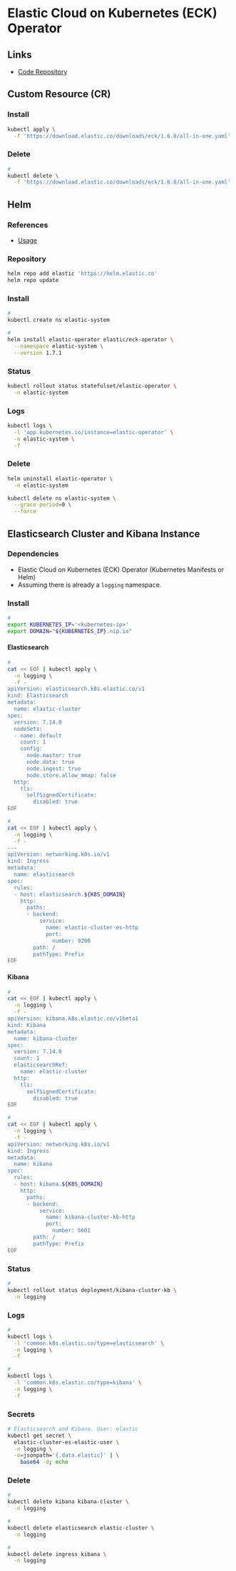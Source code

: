 # Elastic Cloud on Kubernetes (ECK) Operator

<!--
https://github.com/HoussemDellai/eck-fluentd-operators-kubernetes

https://www.elastic.co/guide/en/cloud-on-k8s/current/k8s-install-helm.html

https://github.com/jsa4000/Observable-Distributed-System/blob/master/docs/04_elastic_cloud_on_kubernetes.md
-->

## Links

- [Code Repository](https://github.com/elastic/cloud-on-k8s)

## Custom Resource (CR)

### Install

```sh
kubectl apply \
  -f 'https://download.elastic.co/downloads/eck/1.6.0/all-in-one.yaml'
```

### Delete

```sh
#
kubectl delete \
  -f 'https://download.elastic.co/downloads/eck/1.6.0/all-in-one.yaml'
```

## Helm

### References

- [Usage](https://github.com/elastic/cloud-on-k8s/tree/master/deploy/eck-operator#usage)

### Repository

```sh
helm repo add elastic 'https://helm.elastic.co'
helm repo update
```

### Install

```sh
#
kubectl create ns elastic-system

#
helm install elastic-operator elastic/eck-operator \
  --namespace elastic-system \
  --version 1.7.1
```

### Status

```sh
kubectl rollout status statefulset/elastic-operator \
  -n elastic-system
```

### Logs

```sh
kubectl logs \
  -l 'app.kubernetes.io/instance=elastic-operator' \
  -n elastic-system \
  -f
```

### Delete

```sh
helm uninstall elastic-operator \
  -n elastic-system

kubectl delete ns elastic-system \
  --grace-period=0 \
  --force
```

## Elasticsearch Cluster and Kibana Instance

### Dependencies

- Elastic Cloud on Kubernetes (ECK) Operator (Kubernetes Manifests or Helm)
- Assuming there is already a `logging` namespace.

### Install

```sh
#
export KUBERNETES_IP='<kubernetes-ip>'
export DOMAIN="${KUBERNETES_IP}.nip.io"
```

#### Elasticsearch

```sh
#
cat << EOF | kubectl apply \
  -n logging \
  -f -
apiVersion: elasticsearch.k8s.elastic.co/v1
kind: Elasticsearch
metadata:
  name: elastic-cluster
spec:
  version: 7.14.0
  nodeSets:
  - name: default
    count: 1
    config:
      node.master: true
      node.data: true
      node.ingest: true
      node.store.allow_mmap: false
  http:
    tls:
      selfSignedCertificate:
        disabled: true
EOF

#
cat << EOF | kubectl apply \
  -n logging \
  -f -
---
apiVersion: networking.k8s.io/v1
kind: Ingress
metadata:
  name: elasticsearch
spec:
  rules:
  - host: elasticsearch.${K8S_DOMAIN}
    http:
      paths:
      - backend:
          service:
            name: elastic-cluster-es-http
            port:
              number: 9200
        path: /
        pathType: Prefix
EOF
```

#### Kibana

```sh
#
cat << EOF | kubectl apply \
  -n logging \
  -f -
apiVersion: kibana.k8s.elastic.co/v1beta1
kind: Kibana
metadata:
  name: kibana-cluster
spec:
  version: 7.14.0
  count: 1
  elasticsearchRef:
    name: elastic-cluster
  http:
    tls:
      selfSignedCertificate:
        disabled: true
EOF

#
cat << EOF | kubectl apply \
  -n logging \
  -f -
apiVersion: networking.k8s.io/v1
kind: Ingress
metadata:
  name: kibana
spec:
  rules:
  - host: kibana.${K8S_DOMAIN}
    http:
      paths:
      - backend:
          service:
            name: kibana-cluster-kb-http
            port:
              number: 5601
        path: /
        pathType: Prefix
EOF
```

### Status

```sh
#
kubectl rollout status deployment/kibana-cluster-kb \
  -n logging
```

### Logs

```sh
#
kubectl logs \
  -l 'common.k8s.elastic.co/type=elasticsearch' \
  -n logging \
  -f

#
kubectl logs \
  -l 'common.k8s.elastic.co/type=kibana' \
  -n logging \
  -f
```

### Secrets

```sh
# Elasticsearch and Kibana. User: elastic
kubectl get secret \
  elastic-cluster-es-elastic-user \
  -n logging \
  -o=jsonpath='{.data.elastic}' | \
    base64 -d; echo
```

### Delete

```sh
#
kubectl delete kibana kibana-cluster \
  -n logging

#
kubectl delete elasticsearch elastic-cluster \
  -n logging

#
kubectl delete ingress kibana \
  -n logging
```
